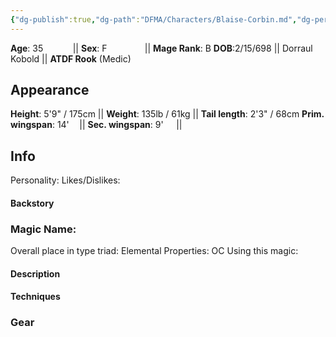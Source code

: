 ```yaml
---
{"dg-publish":true,"dg-path":"DFMA/Characters/Blaise-Corbin.md","dg-permalink":"DFMA/Characters/Blaise-Corbin","permalink":"/DFMA/Characters/Blaise-Corbin/"}
---
```


**Age**: 35 $\quad$ $\quad$&thinsp; || **Sex**: F $\qquad$ $\quad$ || **Mage Rank**: B 
**DOB**:2/15/698 || Dorraul Kobold || **ATDF Rook** (Medic)

## Appearance 
**Height**: 5'9" / 175cm || **Weight**: 135lb / 61kg || **Tail length**: 2'3" / 68cm 
**Prim. wingspan**: 14'$\quad$|| **Sec. wingspan**: 9' $\quad$||


## Info

Personality: 
Likes/Dislikes:

#### Backstory





### Magic Name:
Overall place in type triad:
Elemental Properties:
OC Using this magic:
#### Description


#### Techniques


### Gear
